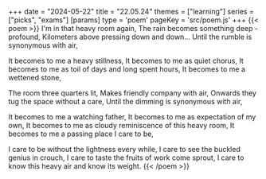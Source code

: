 +++
date = "2024-05-22"
title = "22.05.24"
themes = ["learning"]
series = ["picks", "exams"]
[params]
  type = 'poem'
  pageKey = 'src/poem.js'
+++
{{< poem >}}
I'm in that heavy room again,
The rain becomes something deep - profound,
Kilometers above pressing down and down...
Until the rumble is synonymous with air,

It becomes to me a heavy stillness,
It becomes to me as quiet chorus,
It becomes to me as toil of days and long spent hours,
It becomes to me a wettened stone,

The room three quarters lit,
Makes friendly company with air,
Onwards they tug the space without a care,
Until the dimming is synonymous with air,

It becomes to me a watching father,
It becomes to me as expectation of my own,
It becomes to me as cloudy reminiscence of this heavy room,
It becomes to me a passing place I care to be,

I care to be without the lightness every while,
I care to see the buckled genius in crouch,
I care to taste the fruits of work come sprout,
I care to know this heavy air and know its weight.
{{< /poem >}}